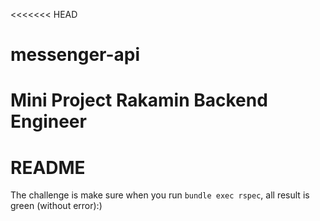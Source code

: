 <<<<<<< HEAD

# messenger-api

# Mini Project Rakamin Backend Engineer

# README

The challenge is make sure when you run `bundle exec rspec`, all result is green (without error):)

